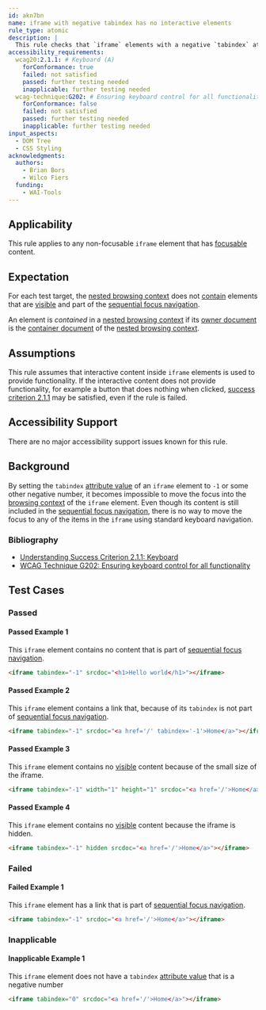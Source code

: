 ```yaml
---
id: akn7bn
name: iframe with negative tabindex has no interactive elements
rule_type: atomic
description: |
  This rule checks that `iframe` elements with a negative `tabindex` attribute value contain no interactive elements.
accessibility_requirements:
  wcag20:2.1.1: # Keyboard (A)
    forConformance: true
    failed: not satisfied
    passed: further testing needed
    inapplicable: further testing needed
  wcag-technique:G202: # Ensuring keyboard control for all functionality
    forConformance: false
    failed: not satisfied
    passed: further testing needed
    inapplicable: further testing needed
input_aspects:
  - DOM Tree
  - CSS Styling
acknowledgments:
  authors:
    - Brian Bors
    - Wilco Fiers
  funding:
    - WAI-Tools
---
```


## Applicability

This rule applies to any non-focusable `iframe` element that has [focusable][] content.

## Expectation

For each test target, the [nested browsing context][] does not [contain](#akn7bn:contain) elements that are [visible][] and part of the [sequential focus navigation][].

An element is <dfn id="akn7bn:contain">contained</dfn> in a [nested browsing context][] if its [owner document][] is the [container document][] of the [nested browsing context][].

## Assumptions

This rule assumes that interactive content inside `iframe` elements is used to provide functionality. If the interactive content does not provide functionality, for example a button that does nothing when clicked, [success criterion 2.1.1][sc211] may be satisfied, even if the rule is failed.

## Accessibility Support

There are no major accessibility support issues known for this rule.

## Background

By setting the `tabindex` [attribute value][] of an `iframe` element to `-1` or some other negative number, it becomes impossible to move the focus into the [browsing context][nested browsing context] of the `iframe` element. Even though its content is still included in the [sequential focus navigation][], there is no way to move the focus to any of the items in the `iframe` using standard keyboard navigation.

### Bibliography

- [Understanding Success Criterion 2.1.1: Keyboard](https://www.w3.org/WAI/WCAG21/Understanding/keyboard)
- [WCAG Technique G202: Ensuring keyboard control for all functionality](https://www.w3.org/WAI/WCAG21/Techniques/general/G202)

## Test Cases

### Passed

#### Passed Example 1

This `iframe` element contains no content that is part of [sequential focus navigation][].

```html
<iframe tabindex="-1" srcdoc="<h1>Hello world</h1>"></iframe>
```

#### Passed Example 2

This `iframe` element contains a link that, because of its `tabindex` is not part of [sequential focus navigation][].

```html
<iframe tabindex="-1" srcdoc="<a href='/' tabindex='-1'>Home</a>"></iframe>
```

#### Passed Example 3

This `iframe` element contains no [visible][] content because of the small size of the iframe.

```html
<iframe tabindex="-1" width="1" height="1" srcdoc="<a href='/'>Home</a>"></iframe>
```

#### Passed Example 4

This `iframe` element contains no [visible][] content because the iframe is hidden.

```html
<iframe tabindex="-1" hidden srcdoc="<a href='/'>Home</a>"></iframe>
```

### Failed

#### Failed Example 1

This `iframe` element has a link that is part of [sequential focus navigation][].

```html
<iframe tabindex="-1" srcdoc="<a href='/'>Home</a>"></iframe>
```

### Inapplicable

#### Inapplicable Example 1

This `iframe` element does not have a `tabindex` [attribute value][] that is a negative number

```html
<iframe tabindex="0" srcdoc="<a href='/'>Home</a>"></iframe>
```

[attribute value]: #attribute-value 'Definition of Attribute Value'
[container document]: https://html.spec.whatwg.org/#bc-container-document 'HTML browsing context container document, 2020/12/18'
[nested browsing context]: https://html.spec.whatwg.org/#nested-browsing-context 'HTML nested browsing context, 2020/12/18'
[owner document]: https://dom.spec.whatwg.org/#dom-node-ownerdocument 'DOM node owner document property, 2020/12/18'
[sc211]: https://www.w3.org/TR/WCAG21/#keyboard 'WCAG 2.1 Success criterion 2.1.1 Keyboard'
[sequential focus navigation]: https://html.spec.whatwg.org/#sequential-focus-navigation 'HTML sequential focus navigation, 2020/12/18'
[visible]: #visible 'Definition of visible'
[focusable]: #focusable 'Definition of focusable'
[contain]: #contain 'Definition of contain'
